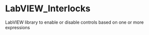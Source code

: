 # LabVIEW_Interlocks
LabVIEW library to enable or disable controls based on one or more expressions
